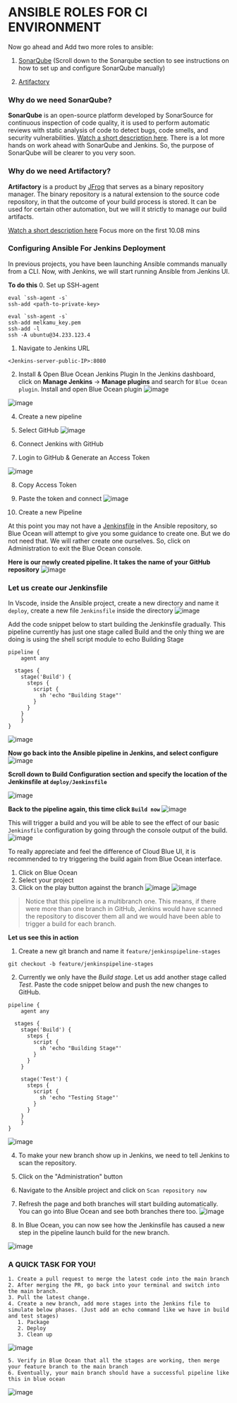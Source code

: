 # ANSIBLE ROLES FOR CI ENVIRONMENT

Now go ahead and Add two more roles to ansible:

1. [SonarQube](https://www.sonarsource.com/products/sonarqube/) (Scroll down to the Sonarqube section to see instructions on how to
   set up and configure SonarQube manually)

2. [Artifactory](https://jfrog.com/artifactory/)

### Why do we need SonarQube?

**SonarQube** is an open-source platform developed by SonarSource for continuous inspection of code quality, it is used to perform
automatic reviews with static analysis of code to detect bugs, code smells, and security vulnerabilities.
[Watch a short description here](https://youtu.be/vE39Fg8pvZg). There is a lot more hands on work ahead with SonarQube and Jenkins.
So, the purpose of SonarQube will be clearer to you very soon.

### Why do we need Artifactory?

**Artifactory** is a product by [JFrog](https://jfrog.com/) that serves as a binary repository manager. The binary repository is a natural extension to the
source code repository, in that the outcome of your build process is stored. It can be used for certain other automation,
but we will it strictly to manage our build artifacts.

[Watch a short description here](https://youtu.be/upJS4R6SbgM) Focus more on the first 10.08 mins

### Configuring Ansible For Jenkins Deployment

In previous projects, you have been launching Ansible commands manually from a CLI. Now, with Jenkins, we will start running Ansible
from Jenkins UI.

**To do this** 0. Set up SSH-agent

```
eval `ssh-agent -s`
ssh-add <path-to-private-key>
```

```
eval `ssh-agent -s`
ssh-add melkamu_key.pem
ssh-add -l
ssh -A ubuntu@34.233.123.4
```

1. Navigate to Jenkins URL

```
<Jenkins-server-public-IP>:8080
```

2. Install & Open Blue Ocean Jenkins Plugin
   In the Jenkins dashboard, click on **Manage Jenkins** -> **Manage plugins** and search for `Blue Ocean plugin`. Install and open Blue Ocean plugin
   ![image](https://github.com/melkamu372/StegHub-DevOps-Cloud-Engineering/assets/47281626/9d620074-9a78-422a-849e-476fde406990)

![image](https://github.com/melkamu372/StegHub-DevOps-Cloud-Engineering/assets/47281626/26cf30d1-dd71-4571-9a7f-c5e2f2ca2893)

4. Create a new pipeline

5. Select GitHub
   ![image](https://github.com/melkamu372/StegHub-DevOps-Cloud-Engineering/assets/47281626/065e0b63-107d-49b9-af19-6d8b154af6e8)

6. Connect Jenkins with GitHub

7. Login to GitHub & Generate an Access Token

![image](https://github.com/melkamu372/StegHub-DevOps-Cloud-Engineering/assets/47281626/d4e968fb-76ef-4c49-9bc5-3da0d99d23cc)

8. Copy Access Token

9. Paste the token and connect
   ![image](https://github.com/melkamu372/StegHub-DevOps-Cloud-Engineering/assets/47281626/71a801d0-eaa9-4cf7-b08b-c4bc5bd9b32f)

10. Create a new Pipeline

At this point you may not have a [Jenkinsfile](https://www.jenkins.io/doc/book/pipeline/jenkinsfile/) in the Ansible repository, so
Blue Ocean will attempt to give you some guidance to create one. But we do not need that. We will rather create one ourselves.
So, click on Administration to exit the Blue Ocean console.

**Here is our newly created pipeline. It takes the name of your GitHub repository**
![image](https://github.com/melkamu372/StegHub-DevOps-Cloud-Engineering/assets/47281626/411746d4-8a9c-48d1-8d57-6574f5d94d8e)

### Let us create our Jenkinsfile

In Vscode, inside the Ansible project, create a new directory and name it `deploy`, create a new file `Jenkinsfile` inside the directory
![image](https://github.com/melkamu372/StegHub-DevOps-Cloud-Engineering/assets/47281626/54966adb-61a4-45b3-9a09-4f5dbc30456c)

Add the code snippet below to start building the Jenkinsfile gradually. This pipeline currently has just one stage called Build and
the only thing we are doing is using the shell script module to echo Building Stage

```
pipeline {
    agent any

  stages {
    stage('Build') {
      steps {
        script {
          sh 'echo "Building Stage"'
        }
      }
    }
    }
}
```

![image](https://github.com/melkamu372/StegHub-DevOps-Cloud-Engineering/assets/47281626/8ece4b57-ce9a-455a-a963-1ab3111ddf92)

**Now go back into the Ansible pipeline in Jenkins, and select configure**
![image](https://github.com/melkamu372/StegHub-DevOps-Cloud-Engineering/assets/47281626/bd9b9bd7-76be-4c66-a610-ff86bb3c5871)

**Scroll down to Build Configuration section and specify the location of the Jenkinsfile at `deploy/Jenkinsfile`**

![image](https://github.com/melkamu372/StegHub-DevOps-Cloud-Engineering/assets/47281626/824d9f98-aab9-49ad-a1a3-522bd0487db9)

**Back to the pipeline again, this time click `Build now`**
![image](https://github.com/melkamu372/StegHub-DevOps-Cloud-Engineering/assets/47281626/252b08d6-78aa-4906-8c76-b9219c2f7136)

This will trigger a build and you will be able to see the effect of our basic `Jenkinsfile` configuration by going through the console
output of the build.
![image](https://github.com/melkamu372/StegHub-DevOps-Cloud-Engineering/assets/47281626/0e83effc-f60d-4484-aab9-40b5167f297c)

To really appreciate and feel the difference of Cloud Blue UI, it is recommended to try triggering the build again from Blue Ocean
interface.

1. Click on Blue Ocean
2. Select your project
3. Click on the play button against the branch
   ![image](https://github.com/melkamu372/StegHub-DevOps-Cloud-Engineering/assets/47281626/c6902703-5aef-4c59-a2b0-124f5ac3d0a3)
   ![image](https://github.com/melkamu372/StegHub-DevOps-Cloud-Engineering/assets/47281626/cd29a156-f08d-49c5-a420-c3a7d60be659)

> Notice that this pipeline is a multibranch one. This means, if there were more than one branch in GitHub, Jenkins would have scanned
> the repository to discover them all and we would have been able to trigger a build for each branch.

**Let us see this in action**

1. Create a new git branch and name it `feature/jenkinspipeline-stages`

```
git checkout -b feature/jenkinspipeline-stages

```

2. Currently we only have the _Build stage_. Let us add another stage called _Test_. Paste the code snippet below and push the new changes
   to GitHub.

```
pipeline {
    agent any

  stages {
    stage('Build') {
      steps {
        script {
          sh 'echo "Building Stage"'
        }
      }
    }

    stage('Test') {
      steps {
        script {
          sh 'echo "Testing Stage"'
        }
      }
    }
    }
}
```

![image](https://github.com/melkamu372/StegHub-DevOps-Cloud-Engineering/assets/47281626/aa5602d3-735a-4483-923a-c07f76b07808)

4. To make your new branch show up in Jenkins, we need to tell Jenkins to scan the repository.

1. Click on the "Administration" button

1. Navigate to the Ansible project and click on `Scan repository now`

1. Refresh the page and both branches will start building automatically. You can go into Blue Ocean and see both branches there too.
   ![image](https://github.com/melkamu372/StegHub-DevOps-Cloud-Engineering/assets/47281626/984cbcc5-cde1-45c2-b539-c41f04e394fb)

1. In Blue Ocean, you can now see how the Jenkinsfile has caused a new step in the pipeline launch build for the new branch.

![image](https://github.com/melkamu372/StegHub-DevOps-Cloud-Engineering/assets/47281626/a8826ed8-9215-4669-8cf3-ae8f3b0bda43)

### A QUICK TASK FOR YOU!

```
1. Create a pull request to merge the latest code into the main branch
2. After merging the PR, go back into your terminal and switch into the main branch.
3. Pull the latest change.
4. Create a new branch, add more stages into the Jenkins file to simulate below phases. (Just add an echo command like we have in build
and test stages)
   1. Package
   2. Deploy
   3. Clean up
```

![image](https://github.com/melkamu372/StegHub-DevOps-Cloud-Engineering/assets/47281626/f321a8cb-bbd5-4591-9d1b-f82d877cc9fd)

```
5. Verify in Blue Ocean that all the stages are working, then merge your feature branch to the main branch
6. Eventually, your main branch should have a successful pipeline like this in blue ocean
```

![image](https://github.com/melkamu372/StegHub-DevOps-Cloud-Engineering/assets/47281626/36bb0f6b-f402-4a6f-a156-4cedad8fd524)
